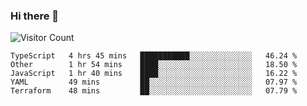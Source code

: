 ### Hi there 👋

![Visitor Count](https://profile-counter.glitch.me/andepzai/count.svg)

<!--START_SECTION:waka-->
```text
TypeScript   4 hrs 45 mins   ███████████░░░░░░░░░░░░░░   46.24 % 
Other        1 hr 54 mins    ████░░░░░░░░░░░░░░░░░░░░░   18.50 % 
JavaScript   1 hr 40 mins    ████░░░░░░░░░░░░░░░░░░░░░   16.22 % 
YAML         49 mins         ██░░░░░░░░░░░░░░░░░░░░░░░   07.97 % 
Terraform    48 mins         ██░░░░░░░░░░░░░░░░░░░░░░░   07.79 %
```
<!--END_SECTION:waka-->